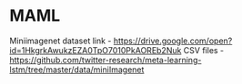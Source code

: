 # MAML

Miniimagenet dataset link - https://drive.google.com/open?id=1HkgrkAwukzEZA0TpO7010PkAOREb2Nuk
CSV files - https://github.com/twitter-research/meta-learning-lstm/tree/master/data/miniImagenet
